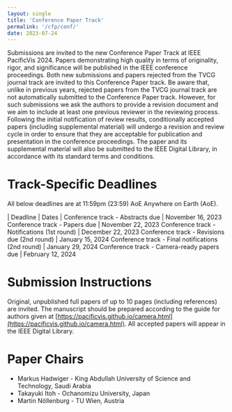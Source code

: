 ```yaml
---
layout: single
title: 'Conference Paper Track'
permalink: '/cfp/conf/'
date: 2023-07-24
---
```


Submissions are invited to the new Conference Paper Track at IEEE PacificVis 2024. Papers demonstrating high quality in terms of originality, rigor, and significance will be published in the IEEE conference proceedings. Both new submissions and papers rejected from the TVCG journal track are invited to this Conference Paper track. Be aware that, unlike in previous years, rejected papers from the TVCG journal track are not automatically submitted to the Conference Paper track. However, for such submissions we ask the authors to provide a revision document and we aim to include at least one previous reviewer in the reviewing process. Following the initial notification of review results, conditionally accepted papers (including supplemental material) will undergo a revision and review cycle in order to ensure that they are acceptable for publication and presentation in the conference proceedings. The paper and its supplemental material will also be submitted to the IEEE Digital Library, in accordance with its standard terms and conditions.

# Track-Specific Deadlines

All below deadlines are at 11:59pm (23:59) AoE Anywhere on Earth (AoE).

| Deadline | Dates |
Conference track - Abstracts due | November 16, 2023
Conference track - Papers due | November 22, 2023
Conference track - Notifications (1st round) | December 22, 2023
Conference track - Revisions due (2nd round) | January 15, 2024
Conference track - Final notifications (2nd round) | January 29, 2024
Conference track - Camera-ready papers due | February 12, 2024

# Submission Instructions

Original, unpublished full papers of up to 10 pages (including references) are invited. The manuscript should be prepared according to the guide for authors given at [https://pacificvis.github.io/camera.html](https://pacificvis.github.io/camera.html).  All accepted papers will appear in the IEEE Digital Library.

# Paper Chairs

- Markus Hadwiger - King Abdullah University of Science and Technology, Saudi Arabia
- Takayuki Itoh - Ochanomizu University, Japan
- Martin Nöllenburg - TU Wien, Austria 
